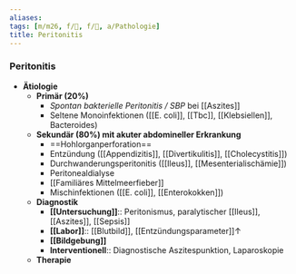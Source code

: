 ```yaml
---
aliases: 
tags: [m/m26, f/💩, f/🦠, a/Pathologie]
title: Peritonitis
---
```

### Peritonitis
- **Ätiologie**
	- **Primär (20%)**
		- *Spontan bakterielle Peritonitis / SBP* bei [[Aszites]]
		- Seltene Monoinfektionen ([[E. coli]], [[Tbc]], [[Klebsiellen]], Bacteroides)
	- **Sekundär (80%) mit akuter abdomineller Erkrankung**
		- ==Hohlorganperforation==
		- Entzündung ([[Appendizitis]], [[Divertikulitis]], [[Cholecystitis]])
		- Durchwanderungsperitonitis ([[Ileus]], [[Mesenterialischämie]])
		- Peritonealdialyse
		- [[Familiäres Mittelmeerfieber]]
		- Mischinfektionen ([[E. coli]], [[Enterokokken]])
	- **Diagnostik**
		- **[[Untersuchung]]**:: Peritonismus, paralytischer [[Ileus]], [[Aszites]], [[Sepsis]]
		- **[[Labor]]**:: [[Blutbild]], [[Entzündungsparameter]]↑
		- **[[Bildgebung]]**
		- **Interventionell**:: Diagnostische Aszitespunktion, Laparoskopie
	- **Therapie**